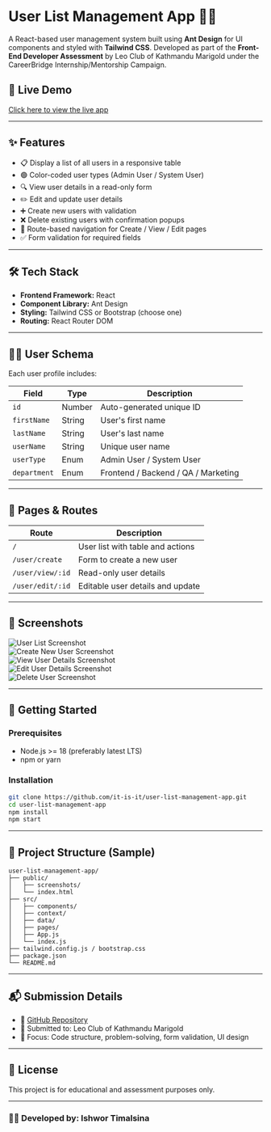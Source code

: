 # User List Management App 🧑‍💼

A React-based user management system built using **Ant Design** for UI components and styled with **Tailwind CSS**. Developed as part of the **Front-End Developer Assessment** by Leo Club of Kathmandu Marigold under the CareerBridge Internship/Mentorship Campaign.

## 🔗 Live Demo

[Click here to view the live app](https://user-list-management-app.vercel.app/)

---

## ✨ Features

- 📋 Display a list of all users in a responsive table
- 🟢 Color-coded user types (Admin User / System User)
- 🔍 View user details in a read-only form
- ✏️ Edit and update user details
- ➕ Create new users with validation
- ❌ Delete existing users with confirmation popups
- 🚦 Route-based navigation for Create / View / Edit pages
- ✅ Form validation for required fields

---

## 🛠️ Tech Stack

- **Frontend Framework:** React
- **Component Library:** Ant Design
- **Styling:** Tailwind CSS or Bootstrap (choose one)
- **Routing:** React Router DOM

---

## 🧑‍💻 User Schema

Each user profile includes:

| Field        | Type   | Description                         |
| ------------ | ------ | ----------------------------------- |
| `id`         | Number | Auto-generated unique ID            |
| `firstName`  | String | User's first name                   |
| `lastName`   | String | User's last name                    |
| `userName`   | String | Unique user name                    |
| `userType`   | Enum   | Admin User / System User            |
| `department` | Enum   | Frontend / Backend / QA / Marketing |

---

## 📂 Pages & Routes

| Route            | Description                      |
| ---------------- | -------------------------------- |
| `/`              | User list with table and actions |
| `/user/create`   | Form to create a new user        |
| `/user/view/:id` | Read-only user details           |
| `/user/edit/:id` | Editable user details and update |

---

## 📸 Screenshots

![User List Screenshot](./public/screenshot-1.png)  
![Create New User Screenshot](./public/screenshot-2.png)  
![View User Details Screenshot](./public/screenshot-3.png)  
![Edit User Details Screenshot](./public/screenshot-4.png)  
![Delete User Screenshot](./public/screenshot-5.png)

---

## 🚀 Getting Started

### Prerequisites

- Node.js >= 18 (preferably latest LTS)
- npm or yarn

### Installation

```bash
git clone https://github.com/it-is-it/user-list-management-app.git
cd user-list-management-app
npm install
npm start
```

---

## 📁 Project Structure (Sample)

```
user-list-management-app/
├── public/
│   ├── screenshots/
│   └── index.html
├── src/
│   ├── components/
│   ├── context/
│   ├── data/
│   ├── pages/
│   ├── App.js
│   └── index.js
├── tailwind.config.js / bootstrap.css
├── package.json
└── README.md
```

---

## 📬 Submission Details

- 🔗 [GitHub Repository](https://github.com/it-is-it/user-list-management-app)
- 📄 Submitted to: Leo Club of Kathmandu Marigold
- 🧠 Focus: Code structure, problem-solving, form validation, UI design

---

## 📃 License

This project is for educational and assessment purposes only.

---

### 👨‍💻 Developed by: Ishwor Timalsina

